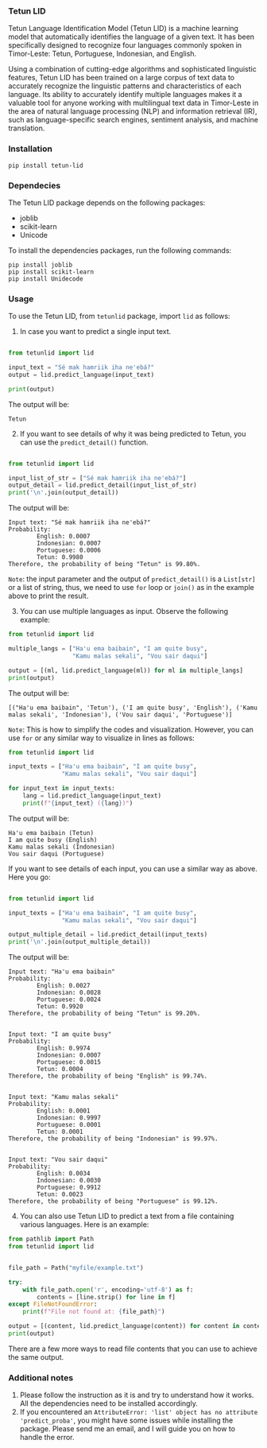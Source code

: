 ### Tetun LID
Tetun Language Identification Model (Tetun LID) is a machine learning model that automatically identifies the language of a given text. It has been specifically designed to recognize four languages commonly spoken in Timor-Leste: Tetun, Portuguese, Indonesian, and English.


Using a combination of cutting-edge algorithms and sophisticated linguistic features, Tetun LID has been trained on a large corpus of text data to accurately recognize the linguistic patterns and characteristics of each language. Its ability to accurately identify multiple languages makes it a valuable tool for anyone working with multilingual text data in Timor-Leste in the area of natural language processing (NLP) and information retrieval (IR), such as language-specific search engines, sentiment analysis, and machine translation.

### Installation

```
pip install tetun-lid
```

### Dependecies

The Tetun LID package depends on the following packages:

* joblib
* scikit-learn
* Unicode

To install the dependencies packages, run the following commands:

```
pip install joblib
pip install scikit-learn
pip install Unidecode
```

### Usage

To use the Tetun LID, from `tetunlid` package, import `lid` as follows:

1. In case you want to predict a single input text.

```python

from tetunlid import lid

input_text = "Sé mak hamriik iha ne'ebá?"
output = lid.predict_language(input_text)

print(output)
```

The output will be:

```
Tetun
```

2. If you want to see details of why it was being predicted to Tetun, you can use the `predict_detail()` function.

```python

from tetunlid import lid

input_list_of_str = ["Sé mak hamriik iha ne'ebá?"]
output_detail = lid.predict_detail(input_list_of_str)
print('\n'.join(output_detail))
```

The output will be:

```
Input text: "Sé mak hamriik iha ne'ebá?"
Probability:
        English: 0.0007
        Indonesian: 0.0007
        Portuguese: 0.0006
        Tetun: 0.9980
Therefore, the probability of being "Tetun" is 99.80%.
```

`Note`: the input parameter and the output of `predict_detail()` is a `List[str]` or a list of string, thus, we need to use `for` loop or `join()` as in the example above to print the result.

3. You can use multiple languages as input. Observe the following example:

```python
from tetunlid import lid

multiple_langs = ["Ha'u ema baibain", "I am quite busy",
                  "Kamu malas sekali", "Vou sair daqui"]

output = [(ml, lid.predict_language(ml)) for ml in multiple_langs]
print(output)
```

The output will be:

```
[("Ha'u ema baibain", 'Tetun'), ('I am quite busy', 'English'), ('Kamu malas sekali', 'Indonesian'), ('Vou sair daqui', 'Portuguese')]
```

`Note`: This is how to simplify the codes and visualization. However, you can use `for` or any similar way to visualize in lines as follows:

```python
from tetunlid import lid

input_texts = ["Ha'u ema baibain", "I am quite busy",
               "Kamu malas sekali", "Vou sair daqui"]

for input_text in input_texts:
    lang = lid.predict_language(input_text)
    print(f"{input_text} ({lang})")
```

The output will be:

```
Ha'u ema baibain (Tetun)
I am quite busy (English)
Kamu malas sekali (Indonesian)
Vou sair daqui (Portuguese)
```

If you want to see details of each input, you can use a similar way as above. Here you go:

```python

from tetunlid import lid

input_texts = ["Ha'u ema baibain", "I am quite busy",
               "Kamu malas sekali", "Vou sair daqui"]

output_multiple_detail = lid.predict_detail(input_texts)
print('\n'.join(output_multiple_detail))
```

The output will be:

```
Input text: "Ha'u ema baibain"
Probability:
        English: 0.0027
        Indonesian: 0.0028
        Portuguese: 0.0024
        Tetun: 0.9920
Therefore, the probability of being "Tetun" is 99.20%.


Input text: "I am quite busy"
Probability:
        English: 0.9974
        Indonesian: 0.0007
        Portuguese: 0.0015
        Tetun: 0.0004
Therefore, the probability of being "English" is 99.74%.


Input text: "Kamu malas sekali"
Probability:
        English: 0.0001
        Indonesian: 0.9997
        Portuguese: 0.0001
        Tetun: 0.0001
Therefore, the probability of being "Indonesian" is 99.97%.


Input text: "Vou sair daqui"
Probability:
        English: 0.0034
        Indonesian: 0.0030
        Portuguese: 0.9912
        Tetun: 0.0023
Therefore, the probability of being "Portuguese" is 99.12%.
```

4. You can also use Tetun LID to predict a text from a file containing various languages. Here is an example:

```python
from pathlib import Path
from tetunlid import lid


file_path = Path("myfile/example.txt")

try:
    with file_path.open('r', encoding='utf-8') as f:
        contents = [line.strip() for line in f]
except FileNotFoundError:
    print(f"File not found at: {file_path}")

output = [(content, lid.predict_language(content)) for content in contents]
print(output)
```

There are a few more ways to read file contents that you can use to achieve the same output.

### Additional notes

1. Please follow the instruction as it is and try to understand how it works. All the dependencies need to be installed accordingly.
2. If you encountered an `AttributeError: 'list' object has no attribute 'predict_proba'`, you might have some issues while installing the package. Please send me an email, and I will guide you on how to handle the error.